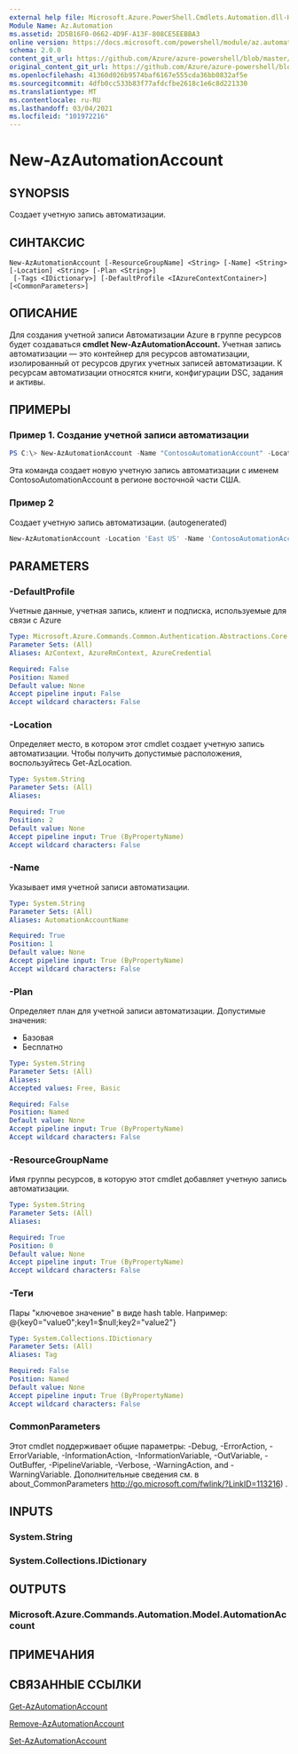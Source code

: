 ```yaml
---
external help file: Microsoft.Azure.PowerShell.Cmdlets.Automation.dll-Help.xml
Module Name: Az.Automation
ms.assetid: 2D5B16F0-0662-4D9F-A13F-808CE5EEBBA3
online version: https://docs.microsoft.com/powershell/module/az.automation/new-azautomationaccount
schema: 2.0.0
content_git_url: https://github.com/Azure/azure-powershell/blob/master/src/Automation/Automation/help/New-AzAutomationAccount.md
original_content_git_url: https://github.com/Azure/azure-powershell/blob/master/src/Automation/Automation/help/New-AzAutomationAccount.md
ms.openlocfilehash: 41360d026b9574baf6167e555cda36bb0832af5e
ms.sourcegitcommit: 4dfb0cc533b83f77afdcfbe2618c1e6c8d221330
ms.translationtype: MT
ms.contentlocale: ru-RU
ms.lasthandoff: 03/04/2021
ms.locfileid: "101972216"
---
```

# New-AzAutomationAccount

## SYNOPSIS
Создает учетную запись автоматизации.

## СИНТАКСИС

```
New-AzAutomationAccount [-ResourceGroupName] <String> [-Name] <String> [-Location] <String> [-Plan <String>]
 [-Tags <IDictionary>] [-DefaultProfile <IAzureContextContainer>] [<CommonParameters>]
```

## ОПИСАНИЕ
Для создания учетной записи Автоматизации Azure в группе ресурсов будет создаваться **cmdlet New-AzAutomationAccount.**
Учетная запись автоматизации — это контейнер для ресурсов автоматизации, изолированный от ресурсов других учетных записей автоматизации. К ресурсам автоматизации относятся книги, конфигурации DSC, задания и активы.

## ПРИМЕРЫ

### Пример 1. Создание учетной записи автоматизации
```powershell
PS C:\> New-AzAutomationAccount -Name "ContosoAutomationAccount" -Location "East US" -ResourceGroupName "ResourceGroup01"
```

Эта команда создает новую учетную запись автоматизации с именем ContosoAutomationAccount в регионе восточной части США.

### Пример 2

Создает учетную запись автоматизации. (autogenerated)

<!-- Aladdin Generated Example -->
```powershell
New-AzAutomationAccount -Location 'East US' -Name 'ContosoAutomationAccount' -ResourceGroupName 'ResourceGroup01' -Tags <IDictionary>
```

## PARAMETERS

### -DefaultProfile
Учетные данные, учетная запись, клиент и подписка, используемые для связи с Azure

```yaml
Type: Microsoft.Azure.Commands.Common.Authentication.Abstractions.Core.IAzureContextContainer
Parameter Sets: (All)
Aliases: AzContext, AzureRmContext, AzureCredential

Required: False
Position: Named
Default value: None
Accept pipeline input: False
Accept wildcard characters: False
```

### -Location
Определяет место, в котором этот cmdlet создает учетную запись автоматизации.
Чтобы получить допустимые расположения, воспользуйтесь Get-AzLocation.

```yaml
Type: System.String
Parameter Sets: (All)
Aliases:

Required: True
Position: 2
Default value: None
Accept pipeline input: True (ByPropertyName)
Accept wildcard characters: False
```

### -Name
Указывает имя учетной записи автоматизации.

```yaml
Type: System.String
Parameter Sets: (All)
Aliases: AutomationAccountName

Required: True
Position: 1
Default value: None
Accept pipeline input: True (ByPropertyName)
Accept wildcard characters: False
```

### -Plan
Определяет план для учетной записи автоматизации.
Допустимые значения:
- Базовая
- Бесплатно

```yaml
Type: System.String
Parameter Sets: (All)
Aliases:
Accepted values: Free, Basic

Required: False
Position: Named
Default value: None
Accept pipeline input: True (ByPropertyName)
Accept wildcard characters: False
```

### -ResourceGroupName
Имя группы ресурсов, в которую этот cmdlet добавляет учетную запись автоматизации.

```yaml
Type: System.String
Parameter Sets: (All)
Aliases:

Required: True
Position: 0
Default value: None
Accept pipeline input: True (ByPropertyName)
Accept wildcard characters: False
```

### -Теги
Пары "ключевое значение" в виде hash table. Например: @{key0="value0";key1=$null;key2="value2"}

```yaml
Type: System.Collections.IDictionary
Parameter Sets: (All)
Aliases: Tag

Required: False
Position: Named
Default value: None
Accept pipeline input: True (ByPropertyName)
Accept wildcard characters: False
```

### CommonParameters
Этот cmdlet поддерживает общие параметры: -Debug, -ErrorAction, -ErrorVariable, -InformationAction, -InformationVariable, -OutVariable, -OutBuffer, -PipelineVariable, -Verbose, -WarningAction, and -WarningVariable. Дополнительные сведения см. в about_CommonParameters http://go.microsoft.com/fwlink/?LinkID=113216) .

## INPUTS

### System.String

### System.Collections.IDictionary

## OUTPUTS

### Microsoft.Azure.Commands.Automation.Model.AutomationAccount

## ПРИМЕЧАНИЯ

## СВЯЗАННЫЕ ССЫЛКИ

[Get-AzAutomationAccount](./Get-AzAutomationAccount.md)

[Remove-AzAutomationAccount](./Remove-AzAutomationAccount.md)

[Set-AzAutomationAccount](./Set-AzAutomationAccount.md)
